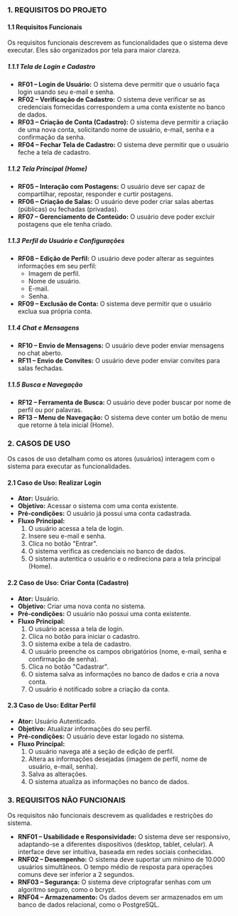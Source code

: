 ### **1\. REQUISITOS DO PROJETO**

#### **1.1 Requisitos Funcionais**

Os requisitos funcionais descrevem as funcionalidades que o sistema deve executar. Eles são organizados por tela para maior clareza.

##### **1.1.1 Tela de Login e Cadastro**

* **RF01 – Login de Usuário:** O sistema deve permitir que o usuário faça login usando seu e-mail e senha.  
* **RF02 – Verificação de Cadastro:** O sistema deve verificar se as credenciais fornecidas correspondem a uma conta existente no banco de dados.  
* **RF03 – Criação de Conta (Cadastro):** O sistema deve permitir a criação de uma nova conta, solicitando nome de usuário, e-mail, senha e a confirmação da senha.  
* **RF04 – Fechar Tela de Cadastro:** O sistema deve permitir que o usuário feche a tela de cadastro.

##### **1.1.2 Tela Principal (Home)**

* **RF05 – Interação com Postagens:** O usuário deve ser capaz de compartilhar, repostar, responder e curtir postagens.  
* **RF06 – Criação de Salas:** O usuário deve poder criar salas abertas (públicas) ou fechadas (privadas).  
* **RF07 – Gerenciamento de Conteúdo:** O usuário deve poder excluir postagens que ele tenha criado.

##### **1.1.3 Perfil do Usuário e Configurações**

* **RF08 – Edição de Perfil:** O usuário deve poder alterar as seguintes informações em seu perfil:  
  * Imagem de perfil.  
  * Nome de usuário.  
  * E-mail.  
  * Senha.  
* **RF09 – Exclusão de Conta:** O sistema deve permitir que o usuário exclua sua própria conta.

##### **1.1.4 Chat e Mensagens**

* **RF10 – Envio de Mensagens:** O usuário deve poder enviar mensagens no chat aberto.  
* **RF11 – Envio de Convites:** O usuário deve poder enviar convites para salas fechadas.

##### **1.1.5 Busca e Navegação**

* **RF12 – Ferramenta de Busca:** O usuário deve poder buscar por nome de perfil ou por palavras.  
* **RF13 – Menu de Navegação:** O sistema deve conter um botão de menu que retorne à tela inicial (Home).

### **2\. CASOS DE USO**

Os casos de uso detalham como os atores (usuários) interagem com o sistema para executar as funcionalidades.

#### **2.1 Caso de Uso: Realizar Login**

* **Ator:** Usuário.  
* **Objetivo:** Acessar o sistema com uma conta existente.  
* **Pré-condições:** O usuário já possui uma conta cadastrada.  
* **Fluxo Principal:**  
  1. O usuário acessa a tela de login.  
  2. Insere seu e-mail e senha.  
  3. Clica no botão "Entrar".  
  4. O sistema verifica as credenciais no banco de dados.  
  5. O sistema autentica o usuário e o redireciona para a tela principal (Home).

#### **2.2 Caso de Uso: Criar Conta (Cadastro)**

* **Ator:** Usuário.  
* **Objetivo:** Criar uma nova conta no sistema.  
* **Pré-condições:** O usuário não possui uma conta existente.  
* **Fluxo Principal:**  
  1. O usuário acessa a tela de login.  
  2. Clica no botão para iniciar o cadastro.  
  3. O sistema exibe a tela de cadastro.  
  4. O usuário preenche os campos obrigatórios (nome, e-mail, senha e confirmação de senha).  
  5. Clica no botão "Cadastrar".  
  6. O sistema salva as informações no banco de dados e cria a nova conta.  
  7. O usuário é notificado sobre a criação da conta.

#### **2.3 Caso de Uso: Editar Perfil**

* **Ator:** Usuário Autenticado.  
* **Objetivo:** Atualizar informações do seu perfil.  
* **Pré-condições:** O usuário deve estar logado no sistema.  
* **Fluxo Principal:**  
  1. O usuário navega até a seção de edição de perfil.  
  2. Altera as informações desejadas (imagem de perfil, nome de usuário, e-mail, senha).  
  3. Salva as alterações.  
  4. O sistema atualiza as informações no banco de dados.

### **3\. REQUISITOS NÃO FUNCIONAIS**

Os requisitos não funcionais descrevem as qualidades e restrições do sistema.

* **RNF01 – Usabilidade e Responsividade:** O sistema deve ser responsivo, adaptando-se a diferentes dispositivos (desktop, tablet, celular). A interface deve ser intuitiva, baseada em redes sociais conhecidas.  
* **RNF02 – Desempenho:** O sistema deve suportar um mínimo de 10.000 usuários simultâneos. O tempo médio de resposta para operações comuns deve ser inferior a 2 segundos.  
* **RNF03 – Segurança:** O sistema deve criptografar senhas com um algoritmo seguro, como o bcrypt.  
* **RNF04 – Armazenamento:** Os dados devem ser armazenados em um banco de dados relacional, como o PostgreSQL.